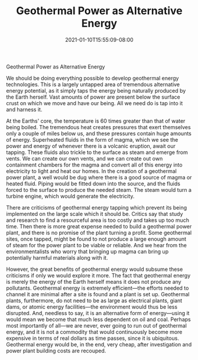 ﻿---
title: "Geothermal Power as Alternative Energy"
date: 2021-01-10T15:55:09-08:00
description: "alternative energy Tips for Web Success"
featured_image: "/images/alternative energy.jpg"
tags: ["alternative energy"]
---

Geothermal Power as Alternative Energy

We should be doing everything possible to develop geothermal energy technologies. This is a largely untapped area of tremendous alternative energy potential, as it simply taps the energy being naturally produced by the Earth herself. Vast amounts of power are present below the surface crust on which we move and have our being. All we need do is tap into it and harness it.

At the Earths' core, the temperature is 60 times greater than that of water being boiled. The tremendous heat creates pressures that exert themselves only a couple of miles below us, and these pressures contain huge amounts of energy. Superheated fluids in the form of magma, which we see the power and energy of  whenever there is a volcanic eruption, await our tapping. These fluids also trickle to the surface as steam and emerge from vents. We can create our own vents, and we can create out own containment chambers for the magma and convert all of this energy into electricity to light and heat our homes. In the creation of a geothermal power plant, a well would be dug where there is a good source of magma or heated fluid. Piping would be fitted down  into the source, and the fluids forced to the surface to produce the needed steam. The steam would turn a turbine engine, which would generate the electricity.

There are criticisms of geothermal energy tapping which prevent its being implemented on the large scale which it should be. Critics say that study and research to find a resourceful area is too costly and takes up too much time. Then there is more great expense needed to build a geothermal power plant, and there is no promise of the plant turning a profit. Some geothermal sites, once tapped, might be found to not produce a large enough amount of steam for the power plant to be viable or reliable. And we hear from the environmentalists who worry that bringing up magma can bring up potentially harmful materials along with it.

However, the great benefits of geothermal energy would subsume these criticisms if only we would explore it more. The fact that geothermal energy is merely the energy of the Earth herself means it does not produce any pollutants. Geothermal energy is extremely efficient—the efforts needed to channel it are minimal after a site is found and a plant is set up. Geothermal plants, furthermore, do not need to be as large as electrical plants, giant dams, or atomic energy facilities—the environment would thus be less disrupted. And, needless to say, it is an alternative form of energy—using it would mean we become that much less dependent on oil and coal. Perhaps most importantly of all—we are never, ever going to run out of geothermal energy, and it is not a commodity that would continuously become more expensive in terms of real dollars as time passes, since it is ubiquitous. Geothermal energy would be, in the end, very cheap, after investigation and power plant building costs are recouped.


